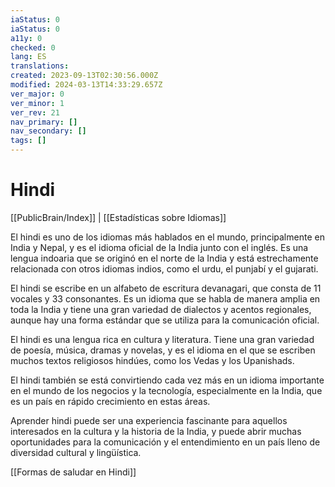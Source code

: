 ```yaml
---
iaStatus: 0
iaStatus: 0
a11y: 0
checked: 0
lang: ES
translations: 
created: 2023-09-13T02:30:56.000Z
modified: 2024-03-13T14:33:29.657Z
ver_major: 0
ver_minor: 1
ver_rev: 21
nav_primary: []
nav_secondary: []
tags: []
---
```

# Hindi

[[PublicBrain/Index]] | [[Estadísticas sobre Idiomas]]

El hindi es uno de los idiomas más hablados en el mundo, principalmente en India y Nepal, y es el idioma oficial de la India junto con el inglés. Es una lengua indoaria que se originó en el norte de la India y está estrechamente relacionada con otros idiomas indios, como el urdu, el punjabí y el gujarati.

El hindi se escribe en un alfabeto de escritura devanagari, que consta de 11 vocales y 33 consonantes. Es un idioma que se habla de manera amplia en toda la India y tiene una gran variedad de dialectos y acentos regionales, aunque hay una forma estándar que se utiliza para la comunicación oficial.

El hindi es una lengua rica en cultura y literatura. Tiene una gran variedad de poesía, música, dramas y novelas, y es el idioma en el que se escriben muchos textos religiosos hindúes, como los Vedas y los Upanishads.

El hindi también se está convirtiendo cada vez más en un idioma importante en el mundo de los negocios y la tecnología, especialmente en la India, que es un país en rápido crecimiento en estas áreas.

Aprender hindi puede ser una experiencia fascinante para aquellos interesados en la cultura y la historia de la India, y puede abrir muchas oportunidades para la comunicación y el entendimiento en un país lleno de diversidad cultural y lingüística.

[[Formas de saludar en Hindi]]